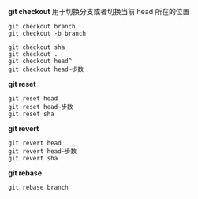 

**git checkout**
用于切换分支或者切换当前 head 所在的位置

```
git checkout branch
git checkout -b branch

git checkout sha
git checkout .
git checkout head^
git checkout head~步数
```






**git reset** 

```
git reset head 
git reset head~步数
git reset sha
```


**git revert**

```
git revert head
git revert head~步数
git revert sha
```




**git rebase**

```
git rebase branch 
```









